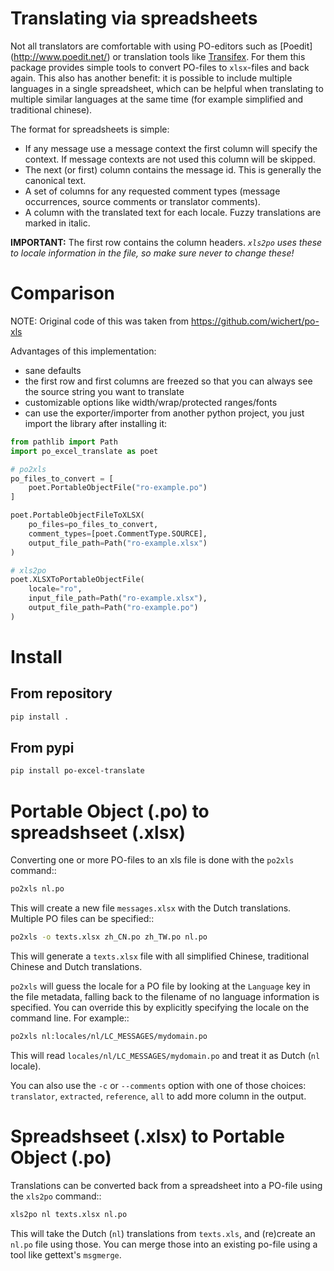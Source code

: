 # Translating via spreadsheets


Not all translators are comfortable with using PO-editors such as [Poedit]
(http://www.poedit.net/) or translation tools like [Transifex](http://trac.transifex.org/). For them this package provides simple tools to
convert PO-files to `xlsx`-files and back again. This also has another benefit:
it is possible to include multiple languages in a single spreadsheet, which can be
helpful when translating to multiple similar languages at the same time (for
example simplified and traditional chinese).

The format for spreadsheets is simple:

* If any message use a message context the first column will specify the
  context.  If message contexts are not used this column will be skipped.
* The next (or first) column contains the message id. This is generally the
  canonical text.
* A set of columns for any requested comment types (message occurrences, source
  comments or translator comments).
* A column with the translated text for each locale. Fuzzy translations are
  marked in italic.

**IMPORTANT:** The first row contains the column headers. *``xls2po`` uses these to locale
information in the file, so make sure never to change these!*

# Comparison

NOTE: Original code of this was taken from https://github.com/wichert/po-xls

Advantages of this implementation:
- sane defaults
- the first row and first columns are freezed so that you can always see the source string you want to translate
- customizable options like width/wrap/protected ranges/fonts
- can use the exporter/importer from another python project, you just import the library after installing it:
```py
from pathlib import Path
import po_excel_translate as poet

# po2xls
po_files_to_convert = [
	poet.PortableObjectFile("ro-example.po")
]

poet.PortableObjectFileToXLSX(
	po_files=po_files_to_convert,
	comment_types=[poet.CommentType.SOURCE],
	output_file_path=Path("ro-example.xlsx")
)

# xls2po
poet.XLSXToPortableObjectFile(
	locale="ro",
	input_file_path=Path("ro-example.xlsx"),
	output_file_path=Path("ro-example.po")
)
```

# Install

## From repository
```sh
pip install .
```

## From pypi
```sh
pip install po-excel-translate
```

# Portable Object (.po) to spreadshseet (.xlsx)

Converting one or more PO-files to an xls file is done with the `po2xls`
command::
```sh
po2xls nl.po
```

This will create a new file `messages.xlsx` with the Dutch translations. Multiple
PO files can be specified::
```sh
po2xls -o texts.xlsx zh_CN.po zh_TW.po nl.po
```

This will generate a ``texts.xlsx`` file with all simplified Chinese,
traditional Chinese and Dutch translations.

`po2xls` will guess the locale for a PO file by looking at the `Language`
key in the file metadata, falling back to the filename of no language information
is specified. You can override this by explicitly specifying the locale on the command line. For example::
```sh
po2xls nl:locales/nl/LC_MESSAGES/mydomain.po
```

This will read ``locales/nl/LC_MESSAGES/mydomain.po`` and treat it as Dutch
(``nl`` locale).

You can also use the ``-c`` or ``--comments`` option with one of those choices:
``translator``, ``extracted``, ``reference``, ``all`` to add more column in the
output.

# Spreadshseet (.xlsx) to Portable Object (.po)

Translations can be converted back from a spreadsheet into a PO-file using the `xls2po` command::
```sh
xls2po nl texts.xlsx nl.po
```

This will take the Dutch (`nl`) translations from `texts.xls`, and (re)create an `nl.po` file using those. You can merge those into an existing po-file using a tool like gettext's `msgmerge`.
